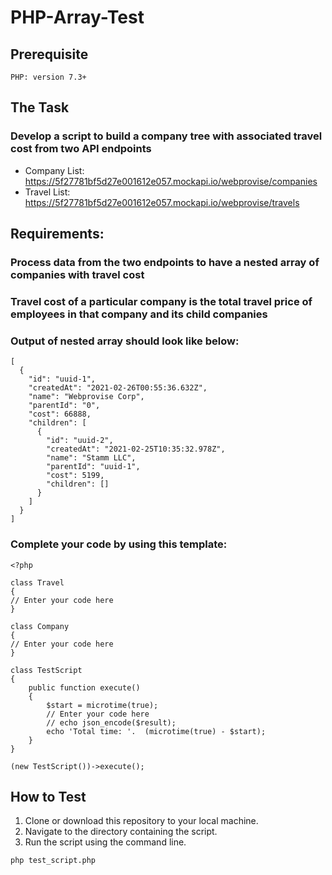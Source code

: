 # PHP-Array-Test

## Prerequisite

`PHP: version 7.3+`

## The Task

### Develop a script to build a company tree with associated travel cost from two API endpoints

- Company List: https://5f27781bf5d27e001612e057.mockapi.io/webprovise/companies
- Travel List: https://5f27781bf5d27e001612e057.mockapi.io/webprovise/travels

## Requirements:

### Process data from the two endpoints to have a nested array of companies with travel cost

### Travel cost of a particular company is the total travel price of employees in that company and its child companies

### Output of nested array should look like below:

```
[
  {
    "id": "uuid-1",
    "createdAt": "2021-02-26T00:55:36.632Z",
    "name": "Webprovise Corp",
    "parentId": "0",
    "cost": 66888,
    "children": [
      {
        "id": "uuid-2",
        "createdAt": "2021-02-25T10:35:32.978Z",
        "name": "Stamm LLC",
        "parentId": "uuid-1",
        "cost": 5199,
        "children": []
      }
    ]
  }
]

```

### Complete your code by using this template:

```
<?php

class Travel
{
// Enter your code here
}

class Company
{
// Enter your code here
}

class TestScript
{
    public function execute()
    {
        $start = microtime(true);
        // Enter your code here
        // echo json_encode($result);
        echo 'Total time: '.  (microtime(true) - $start);
    }
}

(new TestScript())->execute();
```

## How to Test

1. Clone or download this repository to your local machine.
2. Navigate to the directory containing the script.
3. Run the script using the command line.

```bash
php test_script.php
```
